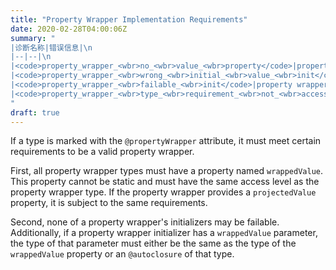 ```yaml
---
title: "Property Wrapper Implementation Requirements"
date: 2020-02-28T04:00:06Z
summary: "
|诊断名称|错误信息|\n
|--|--|\n
|<code>property_wrapper_<wbr>no_<wbr>value_<wbr>property</code>|property wrapper type `X` does not contain a non-static property named `Y`|\n
|<code>property_wrapper_<wbr>wrong_<wbr>initial_<wbr>value_<wbr>init</code>|`X` parameter type (`Y`) must be the same as its `wrappedValue` property type `Z` or an `@autoclosure` thereof|\n
|<code>property_wrapper_<wbr>failable_<wbr>init</code>|property wrapper initializer `X` cannot be failable|\n
|<code>property_wrapper_<wbr>type_<wbr>requirement_<wbr>not_<wbr>accessible</code>|[`private`/`fileprivate`/`internal`/`public`/`open`] `XXX Y` cannot have more restrictive access than its enclosing property wrapper type `Z` (which is [`private`/`fileprivate`/`internal`/`public`/`open`])|
"
draft: true
---
```


If a type is marked with the `@propertyWrapper` attribute, it must meet certain requirements to be a valid property wrapper.

First, all property wrapper types must have a property named `wrappedValue`. This property cannot be static and must have the same access level as the property wrapper type. If the property wrapper provides a `projectedValue` property, it is subject to the same requirements.

Second, none of a property wrapper's initializers may be failable. Additionally, if a property wrapper initializer has a `wrappedValue` parameter, the type of that parameter must either be the same as the type of the `wrappedValue` property or an `@autoclosure` of that type.
